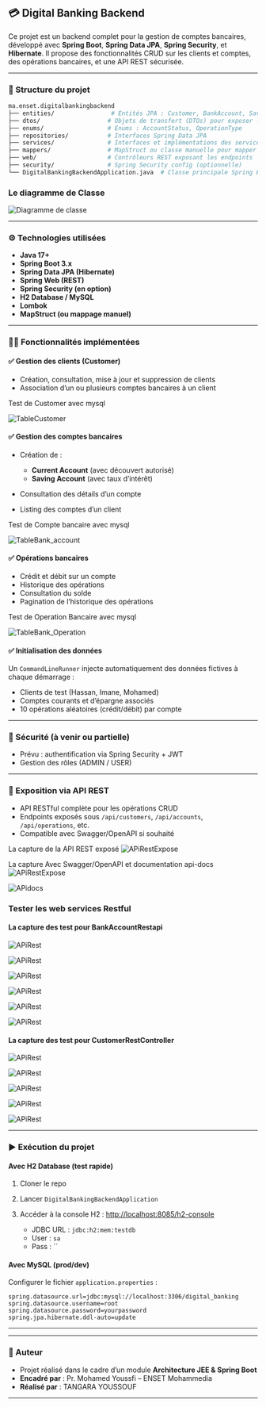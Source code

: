 ## 💳 Digital Banking Backend

Ce projet est un backend complet pour la gestion de comptes bancaires, développé avec **Spring Boot**, **Spring Data JPA**, **Spring Security**, et **Hibernate**. Il propose des fonctionnalités CRUD sur les clients et comptes, des opérations bancaires, et une API REST sécurisée.

---

### 📁 Structure du projet

```bash
ma.enset.digitalbankingbackend
├── entities/                # Entités JPA : Customer, BankAccount, SavingAccount, CurrentAccount, AccountOperation
├── dtos/                   # Objets de transfert (DTOs) pour exposer les données
├── enums/                  # Enums : AccountStatus, OperationType
├── repositories/           # Interfaces Spring Data JPA
├── services/               # Interfaces et implémentations des services métiers
├── mappers/                # MapStruct ou classe manuelle pour mapper Entity <-> DTO
├── web/                    # Contrôleurs REST exposant les endpoints
├── security/               # Spring Security config (optionnelle)
└── DigitalBankingBackendApplication.java  # Classe principale Spring Boot
```

### Le diagramme de Classe 

![Diagramme de classe](/images/img.png)

---

### ⚙️ Technologies utilisées

* **Java 17+**
* **Spring Boot 3.x**
* **Spring Data JPA (Hibernate)**
* **Spring Web (REST)**
* **Spring Security (en option)**
* **H2 Database / MySQL**
* **Lombok**
* **MapStruct (ou mappage manuel)**

---

### 🧑‍💻 Fonctionnalités implémentées

#### ✅ Gestion des clients (Customer)

* Création, consultation, mise à jour et suppression de clients
* Association d’un ou plusieurs comptes bancaires à un client

Test de Customer avec mysql

![TableCustomer](/images/img_2.png)

#### ✅ Gestion des comptes bancaires

* Création de :

    * **Current Account** (avec découvert autorisé)
    * **Saving Account** (avec taux d’intérêt)
* Consultation des détails d’un compte
* Listing des comptes d’un client

Test de Compte bancaire avec mysql

![TableBank_account](/images/img_3.png)

#### ✅ Opérations bancaires

* Crédit et débit sur un compte
* Historique des opérations
* Consultation du solde
* Pagination de l’historique des opérations

Test de Operation Bancaire avec mysql

![TableBank_Operation](/images/img_1.png)

#### ✅ Initialisation des données

Un `CommandLineRunner` injecte automatiquement des données fictives à chaque démarrage :

* Clients de test (Hassan, Imane, Mohamed)
* Comptes courants et d’épargne associés
* 10 opérations aléatoires (crédit/débit) par compte

---

### 🔐 Sécurité (à venir ou partielle)

* Prévu : authentification via Spring Security + JWT
* Gestion des rôles (ADMIN / USER)

---

### 🔗 Exposition via API REST

* API RESTful complète pour les opérations CRUD
* Endpoints exposés sous `/api/customers`, `/api/accounts`, `/api/operations`, etc.
* Compatible avec Swagger/OpenAPI si souhaité

 La capture de la API REST exposé
 ![APiRestExpose](/images/img_4.png)

 La capture Avec Swagger/OpenAPI  et documentation api-docs
 ![APiRestExpose](/images/img_5.png)

 ![APidocs](/images/img_6.png)

### Tester les web services Restful

#### La capture des test pour BankAccountRestapi

![APiRest](/images/img_7.png)

![APiRest](/images/img_8.png)

![APiRest](/images/img_9.png)

![APiRest](/images/img_10.png)

![APiRest](/images/img_11.png)

![APiRest](/images/img_12.png)

#### La capture des test pour CustomerRestController

![APiRest](/images/img_13.png)

![APiRest](/images/img_14.png)

![APiRest](/images/img_15.png)

![APiRest](/images/img_16.png)

![APiRest](/images/img_17.png)







---

### ▶️ Exécution du projet

#### Avec H2 Database (test rapide)

1. Cloner le repo
2. Lancer `DigitalBankingBackendApplication`
3. Accéder à la console H2 : [http://localhost:8085/h2-console](http://localhost:8080/h2-console)

    * JDBC URL : `jdbc:h2:mem:testdb`
    * User : `sa`
    * Pass : \`\`

#### Avec MySQL (prod/dev)

Configurer le fichier `application.properties` :

```properties
spring.datasource.url=jdbc:mysql://localhost:3306/digital_banking
spring.datasource.username=root
spring.datasource.password=yourpassword
spring.jpa.hibernate.ddl-auto=update
```

---


---

### 📄 Auteur

* Projet réalisé dans le cadre d’un module **Architecture JEE & Spring Boot**
* **Encadré par** : Pr. Mohamed Youssfi – ENSET Mohammedia
* **Réalisé par** : TANGARA YOUSSOUF

---

